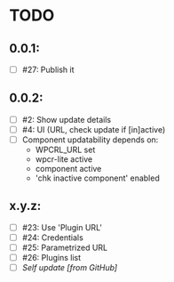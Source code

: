 # TODO

## 0.0.1:
- [ ] #27: Publish it

## 0.0.2:
- [ ] #2: Show update details
- [ ] #4: UI (URL, check update if [in]active)
- [ ] Component updatability depends on:
  - WPCRL_URL set
  - wpcr-lite active
  - component active
  - 'chk inactive component' enabled

## x.y.z:
- [ ] #23: Use 'Plugin URL'
- [ ] #24: Credentials
- [ ] #25: Parametrized URL
- [ ] #26: Plugins list
- [ ] _Self update [from GitHub]_
